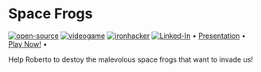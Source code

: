 # Space Frogs
<a href=""><img alt="open-source" src="https://img.shields.io/badge/Open%20Source-%F0%9F%A7%A1-orange"></a>
<a href=""><img alt="videogame" src="https://img.shields.io/badge/Videogame-%F0%9F%8E%AE-lightgrey"></a>
<a href="https://profile.ironhack.com/francisco-javier-vivas-astudillo"><img alt="ironhacker" src="https://img.shields.io/badge/Ironhacker-WebDev-%2300b4FF"></a>
<a href="https://www.linkedin.com/in/francisco-javier-vivas-astudillo-516979b0/"><img alt="Linked-In" src="https://img.shields.io/badge/LinkedIn-%F0%9F%92%BB-%230e76a8"></a>
 • [Presentation](https://docs.google.com/presentation/d/1Ito9Nl_Wjlblr6MdNAYvhc8Xq_Jhb0-GVSpcCj1vago/edit#slide=id.ga56ec94d59_1_0) • [Play Now!](https://space-frogs.netlify.app/) • 

Help Roberto to destoy the malevolous space frogs that want to invade us!
